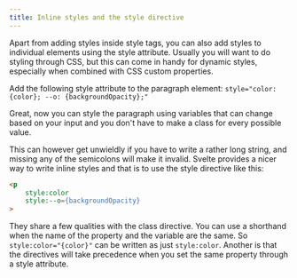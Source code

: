 ```yaml
---
title: Inline styles and the style directive
---
```


Apart from adding styles inside style tags, you can also add styles to individual elements using the style attribute. Usually you will want to do styling through CSS, but this can come in handy for dynamic styles, especially when combined with CSS custom properties.

Add the following style attribute to the paragraph element:
`style="color: {color}; --o: {backgroundOpacity};"`

Great, now you can style the paragraph using variables that can change based on your input and you don't have to make a class for every possible value.

This can however get unwieldly if you have to write a rather long string, and missing any of the semicolons will make it invalid. Svelte provides a nicer way to write inline styles and that is to use the style directive like this:

```html
<p 
	style:color 
	style:--o={backgroundOpacity}
>
```

They share a few qualities with the class directive. You can use a shorthand when the name of the property and the variable are the same. So `style:color="{color}"` can be written as just `style:color`. Another is that the directives will take precedence when you set the same property through a style attribute.